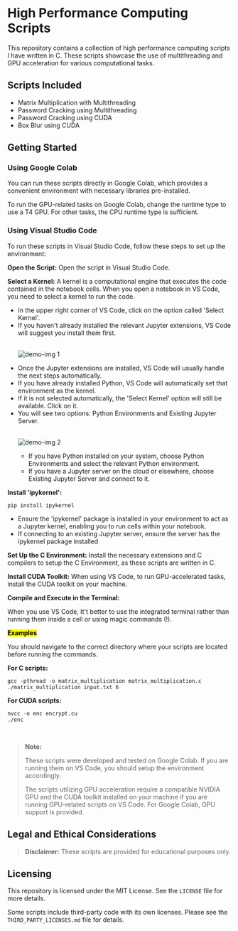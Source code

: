 # High Performance Computing Scripts

This repository contains a collection of high performance computing scripts I have written in C. These scripts showcase the use of multithreading and GPU acceleration for various computational tasks.

## Scripts Included

<ul>
  <li>Matrix Multiplication with Multithreading</li>
  <li>Password Cracking using Multithreading</li>
  <li>Password Cracking using CUDA</li>
  <li>Box Blur using CUDA</li>
</ul>

## Getting Started

### Using Google Colab

You can run these scripts directly in Google Colab, which provides a convenient environment with necessary libraries pre-installed.

To run the GPU-related tasks on Google Colab, change the runtime type to use a T4 GPU. For other tasks, the CPU runtime type is sufficient.

### Using Visual Studio Code

To run these scripts in Visual Studio Code, follow these steps to set up the environment:

<strong>Open the Script:</strong> Open the script in Visual Studio Code.

<strong>Select a Kernel:</strong> A kernel is a computational engine that executes the code contained in the notebook cells. When you open a notebook in VS Code, you need to select a kernel to run the code.

<ul>
  <li>In the upper right corner of VS Code, click on the option called 'Select Kernel'.</li>

  <li>If you haven't already installed the relevant Jupyter extensions, VS Code will suggest you install them first.</li>
  <br>

![demo-img 1](https://raw.githubusercontent.com/kavindujayarathne/high-performance-computing-scripts/main/public/demo-img1.png)

  <li>Once the Jupyter extensions are installed, VS Code will usually handle the next steps automatically.</li>

  <li>If you have already installed Python, VS Code will automatically set that environment as the kernel.</li>

  <li>If it is not selected automatically, the 'Select Kernel' option will still be available. Click on it.</li>

  <li>You will see two options: Python Environments and Existing Jupyter Server.</li>
  <br>

![demo-img 2](https://raw.githubusercontent.com/kavindujayarathne/high-performance-computing-scripts/main/public/demo-img2.png)

  <ul>
    <li>If you have Python installed on your system, choose Python Environments and select the relevant Python environment.</li>
    <li>If you have a Jupyter server on the cloud or elsewhere, choose Existing Jupyter Server and connect to it.</li>
  </ul>
</ul>

<strong>Install 'ipykernel':</strong>

```
pip install ipykernel
```

<ul>
  <li>Ensure the 'ipykernel' package is installed in your environment to act as a Jupyter kernel, enabling you to run cells within your notebook.</li>

  <li>If connecting to an existing Jupyter server, ensure the server has the ipykernel package installed</li>
</ul>

<strong>Set Up the C Environment:</strong> Install the necessary extensions and C compilers to setup the C Environment, as these scripts are written in C.

<strong>Install CUDA Toolkit:</strong> When using VS Code, to run GPU-accelerated tasks, install the CUDA toolkit on your machine.

<strong>Compile and Execute in the Terminal:</strong>

When you use VS Code, It't better to use the integrated terminal rather than running them inside a cell or using magic commands (!).

<mark><strong>Examples</strong></mark>

You should navigate to the correct directory where your scripts are located before running the commands.

<strong>For C scripts:</strong>

```
gcc -pthread -o matrix_multiplication matrix_multiplication.c
./matrix_multiplication input.txt 6
```

<strong>For CUDA scripts:</strong>

```
nvcc -o enc encrypt.cu
./enc
```

<br>

> **Note:**
>
> These scripts were developed and tested on Google Colab. If you are running them on VS Code, you should setup the environment accordingly.
>
> The scripts utilizing GPU acceleration require a compatible NVIDIA GPU and the CUDA toolkit installed on your machine if you are running GPU-related scripts on VS Code. For Google Colab, GPU support is provided.

## Legal and Ethical Considerations

> **Disclaimer:** These scripts are provided for educational purposes only.

## Licensing

This repository is licensed under the MIT License. See the `LICENSE` file for more details.

Some scripts include third-party code with its own licenses. Please see the `THIRD_PARTY_LICENSES.md` file for details.
